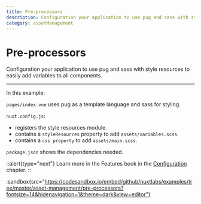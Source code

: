 ```yaml
---
title: Pre-processors
description: Configuration your application to use pug and sass with style resources to easily add variables to all components.
category: assetManagement
---
```

# Pre-processors

Configuration your application to use pug and sass with style resources to easily add variables to all components.

---

In this example:

`pages/index.vue` uses pug as a template language and sass for styling.

`nuxt.config.js`:

- registers the style resources module.
- contains a `styleResources` property to add `assets/variables.scss`.
- contains a `css property` to add `assets/main.scss`.

`package.json` shows the dependencies needed.

::alert{type="next"}
Learn more in the Features book in the [Configuration](/docs/features/configuration#pre-processors) chapter.
::

:sandbox{src="https://codesandbox.io/embed/github/nuxtlabs/examples/tree/master/asset-management/pre-processors?fontsize=14&hidenavigation=1&theme=dark&view=editor"}
